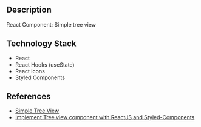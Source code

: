 ## Description
React Component: Simple tree view

## Technology Stack
- React
- React Hooks (useState)
- React Icons
- Styled Components

## References
- [Simple Tree View](https://github.com/davidtran/simple-treeview)
- [Implement Tree view component with ReactJS and Styled-Components](https://medium.com/@davidtranwd/implement-tree-view-component-with-reactjs-and-styled-components-5eea3b1603cf)